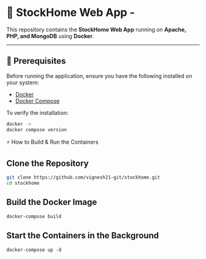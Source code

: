 # 🚀 StockHome Web App - 

This repository contains the **StockHome Web App** running on **Apache, PHP, and MongoDB** using **Docker**.

---

## 📌 Prerequisites
Before running the application, ensure you have the following installed on your system:

- [Docker](https://www.docker.com/get-started)
- [Docker Compose](https://docs.docker.com/compose/install/)

To verify the installation:
```sh
docker -v
docker compose version
```

⚡️ How to Build & Run the Containers
## Clone the Repository
```sh
git clone https://github.com/vignesh21-git/stockhome.git
cd stockhome
```
## Build the Docker Image
```sh
docker-compose build
```
## Start the Containers in the Background
```
docker-compose up -d
```

